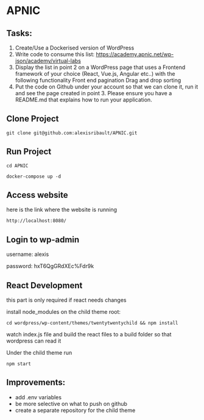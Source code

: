 # APNIC

## Tasks:
1. Create/Use a Dockerised version of WordPress
2. Write code to consume this list: https://academy.apnic.net/wp-json/academy/virtual-labs
3. Display the list in point 2 on a WordPress page that uses a Frontend framework of your choice (React, Vue.js, Angular etc..) with the following functionality
Front end pagination
Drag and drop sorting
4. Put the code on Github under your account so that we can clone it, run it and see the page created in point 3. Please ensure you have a README.md that explains how to run your application.

## Clone Project
~~~
git clone git@github.com:alexisribault/APNIC.git
~~~

## Run Project
~~~
cd APNIC
~~~
~~~
docker-compose up -d
~~~

## Access website
here is the link where the website is running
~~~
http://localhost:8080/
~~~

## Login to wp-admin
username: alexis

password: hxT6QgGRdXEc%Fdr9k

## React Development
this part is only required if react needs changes

install node_modules on the child theme root:
~~~
cd wordpress/wp-content/themes/twentytwentychild && npm install
~~~
watch index.js file and build the react files to a build folder so that wordpress can read it

Under the child theme run
~~~
npm start
~~~

## Improvements: 
- add .env variables
- be more selective on what to push on github
- create a separate repository for the child theme
